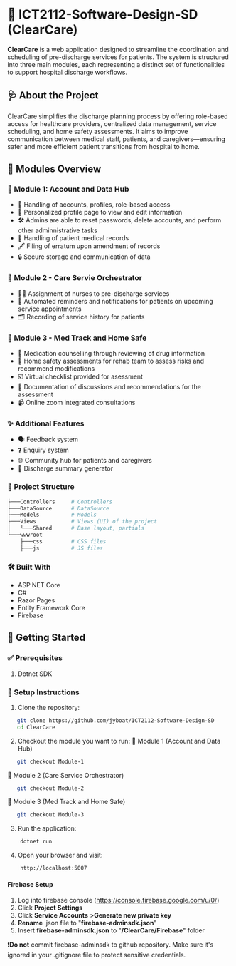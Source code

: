 # 📘 ICT2112-Software-Design-SD (ClearCare)
**ClearCare** is a web application designed to streamline the coordination and scheduling of pre-discharge services for patients. The system is structured into three main modules, each representing a distinct set of functionalities to support hospital discharge workflows.

## 🩺 About the Project
ClearCare simplifies the discharge planning process by offering role-based access for healthcare providers, centralized data management, service scheduling, and home safety assessments. It aims to improve communication between medical staff, patients, and caregivers—ensuring safer and more efficient patient transitions from hospital to home.

## 🧩 Modules Overview
### 🧾 Module 1: Account and Data Hub
- 🔐 Handling of accounts, profiles, role-based access
- 👤 Personalized profile page to view and edit information
- 🛠️ Admins are able to reset passwords, delete accounts, and perform other adminnistrative tasks
- 📄 Handling of patient medical records
- 🖋️ Filing of erratum upon amendment of records 
- 🔒 Secure storage and communication of data

### 🏥 Module 2 - Care Servie Orchestrator

- 👩‍⚕️ Assignment of nurses to pre-discharge services
- 🔔 Automated reminders and notifications for patients on upcoming service appointments
- 🗂️ Recording of service history for patients

### 💊 Module 3 - Med Track and Home Safe

- 💬 Medication counselling through reviewing of drug information
- 🏡 Home safety assessments for rehab team to assess risks and recommend modifications
- ☑️ Virtual checklist provided for asessment
- 📄 Documentation of discussions and recommendations for the assessment
- 📹 Online zoom integrated consultations

### ✨ Additional Features
- 🗣️ Feedback system
- ❓ Enquiry system
- 🌐 Community hub for patients and caregivers
- 📃 Discharge summary generator

### 📁 Project Structure
```bash
├───Controllers     # Controllers
├───DataSource      # DataSource
├───Models          # Models
├───Views           # Views (UI) of the project
│   └───Shared      # Base layout, partials
└───wwwroot
    ├───css         # CSS files
    ├───js          # JS files
```

### 🛠 Built With
- ASP.NET Core  
- C#  
- Razor Pages  
- Entity Framework Core  
- Firebase

## 🚀 Getting Started

### ✅ Prerequisites
1. Dotnet SDK

### 🧪 Setup Instructions
1. Clone the repository:
```bash
   git clone https://github.com/jyboat/ICT2112-Software-Design-SD
   cd ClearCare
```

2. Checkout the module you want to run:
🧾 Module 1 (Account and Data Hub)
```bash
   git checkout Module-1
```

🏥 Module 2 (Care Service Orchestrator)
```bash
   git checkout Module-2
```

💊 Module 3 (Med Track and Home Safe)
```bash
   git checkout Module-3
```

3. Run the application:
```bash
    dotnet run
```

4. Open your browser and visit:
```bash
    http://localhost:5007
```

#### Firebase Setup
1. Log into firebase console (https://console.firebase.google.com/u/0/)
2. Click **Project Settings** 
3. Click **Service Accounts** >**Generate new private key**
4. **Rename** .json file to "**firebase-adminsdk.json**"
5. Insert **firebase-adminsdk.json** to "**/ClearCare/Firebase**" folder

❗️**Do not** commit firebase-adminsdk to github repository. 
Make sure it's ignored in your .gitignore file to protect sensitive credentials.